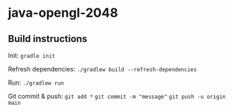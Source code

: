 # java-opengl-2048

## Build instructions

Init:
`gradle init`

Refresh dependencies:
`./gradlew build --refresh-dependencies`

Run:
`./gradlew run`

Git commit & push:
`git add *`
`git commit -m "message"`
`git push -u origin main`
